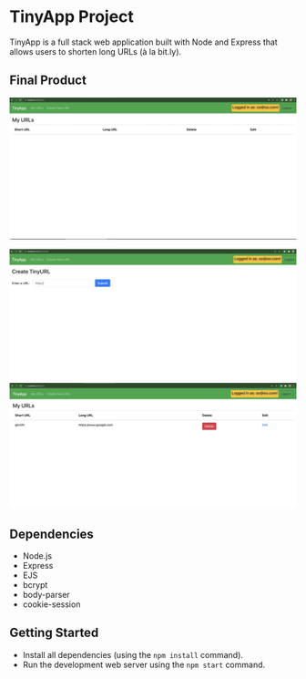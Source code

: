 # TinyApp Project

TinyApp is a full stack web application built with Node and Express that allows users to shorten long URLs (à la bit.ly).

## Final Product

!["screenshot pf urls-page"](https://github.com/SM171906/tinyapp/blob/main/docs/urls-page.png)

!["screenshot of urls:new-page"](https://github.com/SM171906/tinyapp/blob/main/docs/urls:new-page.png)
!["screenshot of urlspage -updatedurl"](https://github.com/SM171906/tinyapp/blob/main/docs/urls_updated.png)


## Dependencies

- Node.js
- Express
- EJS
- bcrypt
- body-parser
- cookie-session

## Getting Started

- Install all dependencies (using the `npm install` command).
- Run the development web server using the `npm start` command.
